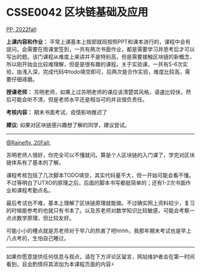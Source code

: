 
# CSSE0042 区块链基础及应用

[PP, 2022fall](mailto:1741857712@qq.com):

**上课内容和作业：** 平常上课基本上按部就班按照PPT和课本进行的，课程中会有提问，会需要在雨课堂签到，一共有两次书面作业，都是需要学习并思考后才可以写出的题。该门课程从难度上来讲并不是特别高，但是需要接触区块链的新概念，所以刚开始会比较难理解，但是是很有趣的课程。关于实验课，一共有5-6次实验，由浅入深，完成代码中todo填空即可，后两次是合作实验，难度比较高，需要仔细琢磨。

**授课老师：** 苏明老师，如果上过苏明老师的课应该清楚其风格，语速比较快，然后可能会听不清，但是老师水平还是相当可的并且很负责任。

**考核内容：** 期末书面考试，疫情影响推迟了

**建议:** 如果对区块链感兴趣想了解的同学，建议尝试。

---

[@Rainefly, 20Fall:](https://github.com/Rainefly)

苏明老师人很好，你完全可以不懂就问。算是个人区块链的入门课了，学完对区块链体系有了基本的了解。

课程考核包括了几次脚本TODO填空，其实代码量不大，但一开始可能会看不懂。不过等明白了UTXO的原理之后，后面的脚本书写都挺简单的；还有1-2次书面作业和课程考勤点名。

最后考试也不难，基本上理解了区块链原理就能做。不过确实网上资料较少，复习的时候能参考的也就只有书本了。以及苏老师对数学知识比较敏感，可能会考察一点点数学原理，但比较友好。

可能小小的槽点就是苏老师对于早八的热衷了吧hhhh，我那年期末考试也是早上八点考的，生怕自己睡过。

---

如果你愿意提供任何信息与观点，请在下方评论区留言，网站维护者会在第一时间看到，且会酌情将其添加为本课程页面的内容⚡️